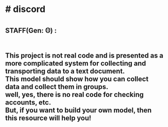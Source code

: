 <h1># discord<h1>
<h2>STAFF(Gen: 𝕆) :<h2> <br>
This project is not real code and is presented as a more complicated system for collecting and transporting data to a text document. <br>
This model should show how you can collect data and collect them in groups. <br>
well, yes, there is no real code for checking accounts, etc. <br>
But, if you want to build your own model, then this resource will help you! <br>
